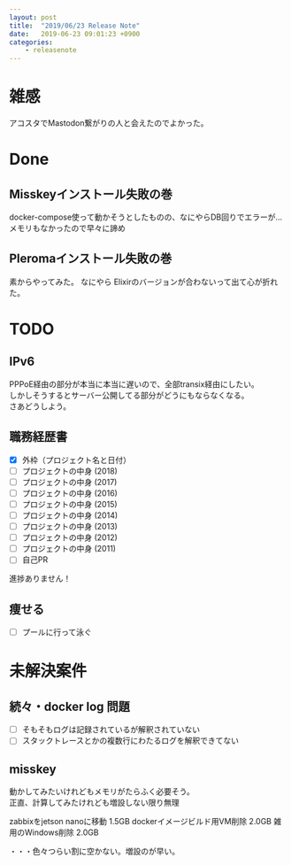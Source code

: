 ```yaml
---
layout: post
title:  "2019/06/23 Release Note"
date:   2019-06-23 09:01:23 +0900
categories:
	- releasenote
---
```

# 雑感

アコスタでMastodon繋がりの人と会えたのでよかった。

# Done

## Misskeyインストール失敗の巻

docker-compose使って動かそうとしたものの、なにやらDB回りでエラーが…   
メモリもなかったので早々に諦め

## Pleromaインストール失敗の巻

素からやってみた。 なにやら Elixirのバージョンが合わないって出て心が折れた。

# TODO 

## IPv6 

PPPoE経由の部分が本当に本当に遅いので、全部transix経由にしたい。   
しかしそうするとサーバー公開してる部分がどうにもならなくなる。  
さあどうしよう。

## 職務経歴書

- [x] 外枠（プロジェクト名と日付）
- [ ] プロジェクトの中身 (2018)
- [ ] プロジェクトの中身 (2017)
- [ ] プロジェクトの中身 (2016)
- [ ] プロジェクトの中身 (2015)
- [ ] プロジェクトの中身 (2014)
- [ ] プロジェクトの中身 (2013)
- [ ] プロジェクトの中身 (2012)
- [ ] プロジェクトの中身 (2011)
- [ ] 自己PR

進捗ありません！

## 痩せる

- [ ] プールに行って泳ぐ

# 未解決案件

## 続々・docker log 問題

- [ ] そもそもログは記録されているが解釈されていない
- [ ] スタックトレースとかの複数行にわたるログを解釈できてない

## misskey

動かしてみたいけれどもメモリがたらふく必要そう。  
正直、計算してみたけれども増設しない限り無理

zabbixをjetson nanoに移動    1.5GB
dockerイメージビルド用VM削除   2.0GB
雑用のWindows削除            2.0GB

・・・色々つらい割に空かない。増設のが早い。
